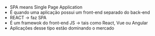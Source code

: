 - SPA means Single Page Application
- É quando uma aplicação possui um front-end separado do back-end
- REACT -> faz SPA
- É um framewok do front-end JS -> tais como React, Vue ou Angular
- Aplicações desse tipo estão dominando o mercado